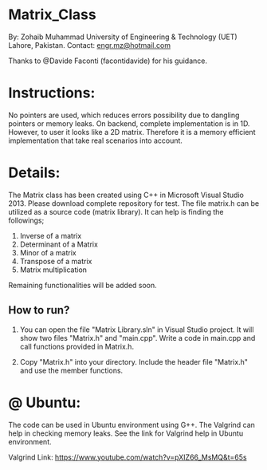 # Matrix_Class

By: Zohaib Muhammad
University of Engineering & Technology (UET)
Lahore, Pakistan.
Contact: engr.mz@hotmail.com

Thanks to @Davide Faconti (facontidavide) for his guidance.





Instructions:
============
No pointers are used, which reduces errors possibility due to dangling pointers or memory leaks. On backend, complete implementation is in 1D. However, to user it looks like a 2D matrix. Therefore it is a memory efficient implementation that take real scenarios into account. 

Details: 
=======
The Matrix class has been created using C++ in Microsoft Visual Studio 2013. Please download complete repository for test. The file matrix.h can be utilized as a source code (matrix library). It can help is finding the followings;

1. Inverse of a matrix
2. Determinant of a Matrix
3. Minor of a matrix
4. Transpose of a matrix
5. Matrix multiplication

Remaining functionalities will be added soon. 

How to run?
----------
1. You can open the file "Matrix Library.sln" in Visual Studio project. It will show two files "Matrix.h" and "main.cpp". Write a code in main.cpp and call functions provided in Matrix.h.

2. Copy "Matrix.h" into your directory. Include the header file "Matrix.h" and use the member functions.

@ Ubuntu:
========
The code can be used in Ubuntu environment using G++. The Valgrind can help in checking memory leaks. See the link for Valgrind help in Ubuntu environment.

Valgrind Link: https://www.youtube.com/watch?v=pXIZ66_MsMQ&t=65s


